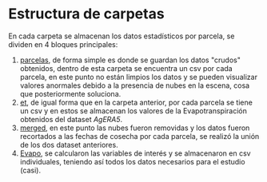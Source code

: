 # Estructura de carpetas

En cada carpeta se almacenan los datos estadísticos por parcela, se dividen en 4 bloques principales:
1. [parcelas](https://github.com/VivaldoGP/Tesis-SugarCane/tree/main/dataframes/parcelas), de forma simple es donde se
guardan los datos "crudos" obtenidos, dentro de esta carpeta se encuentra un csv por cada parcela, en este punto no están
limpios los datos y se pueden visualizar valores anormales debido a la presencia de nubes en la escena, cosa que posteriormente
soluciona.
2. [et](https://github.com/VivaldoGP/Tesis-SugarCane/tree/main/dataframes/et), de igual forma que en la carpeta anterior,
por cada parcela se tiene un csv y en estos se almacenan los valores de la Evapotranspiración obtenidos del dataset 
*AgERA5*.
3. [merged](https://github.com/VivaldoGP/Tesis-SugarCane/tree/main/dataframes/merged), en este punto las nubes fueron removidas y
los datos fueron recortados a las fechas de cosecha por cada parcela, se realizó la unión de los dos dataset anteriores.
4. [Evapo](https://github.com/VivaldoGP/Tesis-SugarCane/tree/main/dataframes/Evapo), se calcularon las variables de interés
y se almacenaron en csv individuales, teniendo así todos los datos necesarios para el estudio (casi).